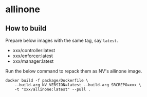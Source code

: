 # allinone

## How to build

Prepare below images with the same tag, say `latest`.
- xxx/controller:latest
- xxx/enforcer:latest
- xxx/manager:latest

Run the below command to repack them as NV's allinone image.
```
docker build -f package/Dockerfile \
    --build-arg NV_VERSION=latest --build-arg SRCREPO=xxx \
    -t "xxx/allinone:latest" --pull .
```
